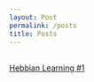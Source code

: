 ```yaml
---
layout: Post
permalink: /posts
title: Posts
---
```

<br/>

<a href="hebbian-learning">
    Hebbian Learning #1
</a>